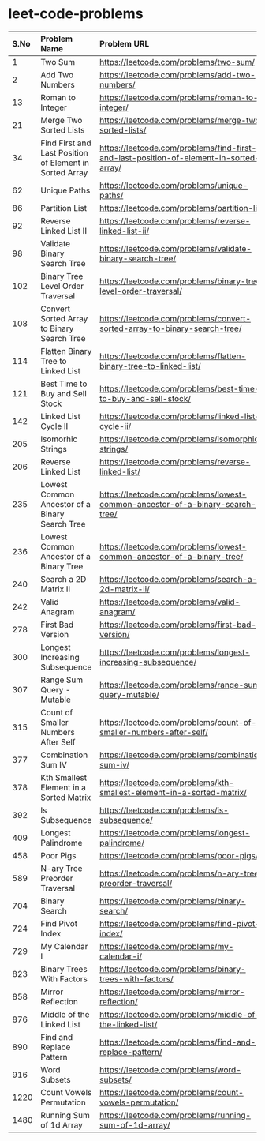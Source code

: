 # leet-code-problems

| S.No | Problem Name | Problem URL | Solution URL | 
| :--- | :----------- | :---------- | :----------- | 
| 1 | Two Sum | https://leetcode.com/problems/two-sum/ | https://github.com/s-suryakiran/leet-code-problems/blob/main/1.%20Two%20Sum.py |
| 2 | Add Two Numbers | https://leetcode.com/problems/add-two-numbers/ | https://github.com/s-suryakiran/leet-code-problems/blob/main/2.%20Add%20Two%20Numbers.py |
| 13 | Roman to Integer | https://leetcode.com/problems/roman-to-integer/ | https://github.com/s-suryakiran/leet-code-problems/blob/main/13.%20Roman%20to%20Integer.py |
| 21 | Merge Two Sorted Lists | https://leetcode.com/problems/merge-two-sorted-lists/ | https://github.com/s-suryakiran/leet-code-problems/blob/main/21.%20Merge%20Two%20Sorted%20Lists.py |
| 34 | Find First and Last Position of Element in Sorted Array | https://leetcode.com/problems/find-first-and-last-position-of-element-in-sorted-array/ | https://github.com/s-suryakiran/leet-code-problems/blob/main/34.%20Find%20First%20and%20Last%20Position%20of%20Element%20in%20Sorted%20Array.py |
| 62 | Unique Paths | https://leetcode.com/problems/unique-paths/ | https://github.com/s-suryakiran/leet-code-problems/blob/main/62.%20Unique%20Paths.py |
| 86 | Partition List | https://leetcode.com/problems/partition-list/ | https://github.com/s-suryakiran/leet-code-problems/blob/main/86.%20Partition%20List.py |
| 92 | Reverse Linked List II | https://leetcode.com/problems/reverse-linked-list-ii/ | https://github.com/s-suryakiran/leet-code-problems/blob/main/92.%20Reverse%20Linked%20List%20II.py |
| 98 | Validate Binary Search Tree | https://leetcode.com/problems/validate-binary-search-tree/ | https://github.com/s-suryakiran/leet-code-problems/blob/main/98.%20Validate%20Binary%20Search%20Tree.py |
| 102 | Binary Tree Level Order Traversal | https://leetcode.com/problems/binary-tree-level-order-traversal/ | https://github.com/s-suryakiran/leet-code-problems/blob/main/102.%20Binary%20Tree%20Level%20Order%20Traversal.py |
| 108 | Convert Sorted Array to Binary Search Tree | https://leetcode.com/problems/convert-sorted-array-to-binary-search-tree/ | https://github.com/s-suryakiran/leet-code-problems/blob/main/108.%20Convert%20Sorted%20Array%20to%20Binary%20Search%20Tree.py |
| 114 | Flatten Binary Tree to Linked List | https://leetcode.com/problems/flatten-binary-tree-to-linked-list/ | https://github.com/s-suryakiran/leet-code-problems/blob/main/114.%20Flatten%20Binary%20Tree%20to%20Linked%20List.py |
| 121 | Best Time to Buy and Sell Stock | https://leetcode.com/problems/best-time-to-buy-and-sell-stock/ | https://github.com/s-suryakiran/leet-code-problems/blob/main/121.%20Best%20Time%20to%20Buy%20and%20Sell%20Stock.py |
| 142 | Linked List Cycle II | https://leetcode.com/problems/linked-list-cycle-ii/ | https://github.com/s-suryakiran/leet-code-problems/blob/main/142.%20Linked%20List%20Cycle%20II.py |
| 205 | Isomorhic Strings | https://leetcode.com/problems/isomorphic-strings/ | https://github.com/s-suryakiran/leet-code-problems/blob/main/205.%20Isomorphic%20Strings.py |
| 206 | Reverse Linked List | https://leetcode.com/problems/reverse-linked-list/ | https://github.com/s-suryakiran/leet-code-problems/blob/main/206.%20Reverse%20Linked%20List.py |
| 235 | Lowest Common Ancestor of a Binary Search Tree | https://leetcode.com/problems/lowest-common-ancestor-of-a-binary-search-tree/ | https://github.com/s-suryakiran/leet-code-problems/blob/main/235.%20Lowest%20Common%20Ancestor%20of%20a%20Binary%20Search%20Tree.py |
| 236 | Lowest Common Ancestor of a Binary Tree | https://leetcode.com/problems/lowest-common-ancestor-of-a-binary-tree/ | https://github.com/s-suryakiran/leet-code-problems/blob/main/236.%20Lowest%20Common%20Ancestor%20of%20a%20Binary%20Tree.py |
| 240 | Search a 2D Matrix II | https://leetcode.com/problems/search-a-2d-matrix-ii/ | https://github.com/s-suryakiran/leet-code-problems/blob/main/240.%20Search%20a%202D%20Matrix%20II.py |
| 242 | Valid Anagram | https://leetcode.com/problems/valid-anagram/ | https://github.com/s-suryakiran/leet-code-problems/blob/main/242.%20Valid%20Anagram.py |
| 278 | First Bad Version | https://leetcode.com/problems/first-bad-version/ | https://github.com/s-suryakiran/leet-code-problems/blob/main/278.%20First%20Bad%20Version.py |
| 300 | Longest Increasing Subsequence | https://leetcode.com/problems/longest-increasing-subsequence/ | https://github.com/s-suryakiran/leet-code-problems/blob/main/300.%20Longest%20Increasing%20Subsequence.py |
| 307 | Range Sum Query - Mutable | https://leetcode.com/problems/range-sum-query-mutable/ | https://github.com/s-suryakiran/leet-code-problems/blob/main/307.%20Range%20Sum%20Query%20-%20Mutable.py |
| 315 | Count of Smaller Numbers After Self | https://leetcode.com/problems/count-of-smaller-numbers-after-self/ | https://github.com/s-suryakiran/leet-code-problems/blob/main/315.%20Count%20of%20Smaller%20Numbers%20After%20Self.py |
| 377 | Combination Sum IV | https://leetcode.com/problems/combination-sum-iv/| https://github.com/s-suryakiran/leet-code-problems/blob/main/377.%20Combination%20Sum%20IV.py |
| 378 | Kth Smallest Element in a Sorted Matrix | https://leetcode.com/problems/kth-smallest-element-in-a-sorted-matrix/ | https://github.com/s-suryakiran/leet-code-problems/blob/main/378.%20Kth%20Smallest%20Element%20in%20a%20Sorted%20Matrix.py |
| 392 | Is Subsequence | https://leetcode.com/problems/is-subsequence/ | https://github.com/s-suryakiran/leet-code-problems/blob/main/392.%20Is%20Subsequence.py |
| 409 | Longest Palindrome | https://leetcode.com/problems/longest-palindrome/ | https://github.com/s-suryakiran/leet-code-problems/blob/main/409.%20Longest%20Palindrome.py |
| 458 | Poor Pigs | https://leetcode.com/problems/poor-pigs/ | https://github.com/s-suryakiran/leet-code-problems/blob/main/458.%20Poor%20Pigs.py |
| 589 | N-ary Tree Preorder Traversal | https://leetcode.com/problems/n-ary-tree-preorder-traversal/ | https://github.com/s-suryakiran/leet-code-problems/blob/main/589.%20N-ary%20Tree%20Preorder%20Traversal.py |
| 704 | Binary Search | https://leetcode.com/problems/binary-search/ | https://github.com/s-suryakiran/leet-code-problems/blob/main/704.%20Binary%20Search.py |
| 724 | Find Pivot Index | https://leetcode.com/problems/find-pivot-index/ | https://github.com/s-suryakiran/leet-code-problems/blob/main/724.%20Find%20Pivot%20Index.py |
| 729 | My Calendar I | https://leetcode.com/problems/my-calendar-i/ | https://github.com/s-suryakiran/leet-code-problems/blob/main/729.%20My%20Calendar%20I.py |
| 823 | Binary Trees With Factors | https://leetcode.com/problems/binary-trees-with-factors/ | https://github.com/s-suryakiran/leet-code-problems/blob/main/823.%20Binary%20Trees%20With%20Factors.py |
| 858 | Mirror Reflection | https://leetcode.com/problems/mirror-reflection/ | https://github.com/s-suryakiran/leet-code-problems/blob/main/858.%20Mirror%20Reflection.py |
| 876 | Middle of the Linked List | https://leetcode.com/problems/middle-of-the-linked-list/ | https://github.com/s-suryakiran/leet-code-problems/blob/main/876.%20Middle%20of%20the%20Linked%20List.py |
| 890 | Find and Replace Pattern | https://leetcode.com/problems/find-and-replace-pattern/ | https://github.com/s-suryakiran/leet-code-problems/blob/main/890.%20Find%20and%20Replace%20Pattern.py |
| 916 | Word Subsets | https://leetcode.com/problems/word-subsets/ | https://github.com/s-suryakiran/leet-code-problems/blob/main/916.%20Word%20Subsets.py |
| 1220 | Count Vowels Permutation | https://leetcode.com/problems/count-vowels-permutation/ | https://github.com/s-suryakiran/leet-code-problems/blob/main/1220.%20Count%20Vowels%20Permutation.py|
| 1480 | Running Sum of 1d Array | https://leetcode.com/problems/running-sum-of-1d-array/ | https://github.com/s-suryakiran/leet-code-problems/blob/main/1480.%20Running%20Sum%20of%201d%20Array.py |
